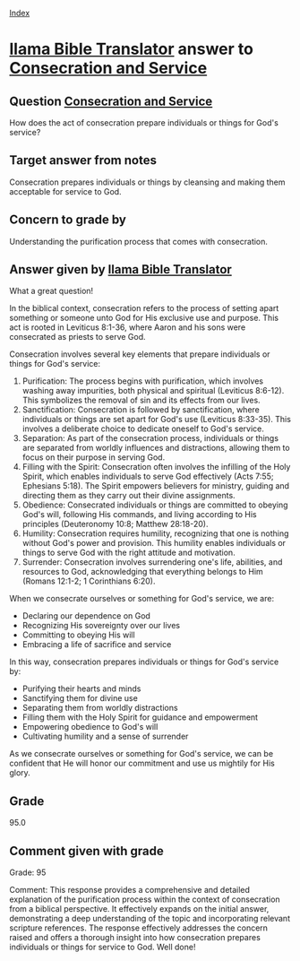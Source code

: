 
[Index](../../index.md)
# [llama Bible Translator](../../answering_models/llama_Bible_Translator.md) answer to [Consecration and Service](../../questions/Consecration_and_Service.md)

## Question [Consecration and Service](../../questions/Consecration_and_Service.md)
How does the act of consecration prepare individuals or things for God's service?

## Target answer from notes
Consecration prepares individuals or things by cleansing and making them acceptable for service to God.

## Concern to grade by
Understanding the purification process that comes with consecration.

## Answer given by [llama Bible Translator](../../answering_models/llama_Bible_Translator.md)
What a great question!

In the biblical context, consecration refers to the process of setting apart something or someone unto God for His exclusive use and purpose. This act is rooted in Leviticus 8:1-36, where Aaron and his sons were consecrated as priests to serve God.

Consecration involves several key elements that prepare individuals or things for God's service:

1. Purification: The process begins with purification, which involves washing away impurities, both physical and spiritual (Leviticus 8:6-12). This symbolizes the removal of sin and its effects from our lives.
2. Sanctification: Consecration is followed by sanctification, where individuals or things are set apart for God's use (Leviticus 8:33-35). This involves a deliberate choice to dedicate oneself to God's service.
3. Separation: As part of the consecration process, individuals or things are separated from worldly influences and distractions, allowing them to focus on their purpose in serving God.
4. Filling with the Spirit: Consecration often involves the infilling of the Holy Spirit, which enables individuals to serve God effectively (Acts 7:55; Ephesians 5:18). The Spirit empowers believers for ministry, guiding and directing them as they carry out their divine assignments.
5. Obedience: Consecrated individuals or things are committed to obeying God's will, following His commands, and living according to His principles (Deuteronomy 10:8; Matthew 28:18-20).
6. Humility: Consecration requires humility, recognizing that one is nothing without God's power and provision. This humility enables individuals or things to serve God with the right attitude and motivation.
7. Surrender: Consecration involves surrendering one's life, abilities, and resources to God, acknowledging that everything belongs to Him (Romans 12:1-2; 1 Corinthians 6:20).

When we consecrate ourselves or something for God's service, we are:

* Declaring our dependence on God
* Recognizing His sovereignty over our lives
* Committing to obeying His will
* Embracing a life of sacrifice and service

In this way, consecration prepares individuals or things for God's service by:

* Purifying their hearts and minds
* Sanctifying them for divine use
* Separating them from worldly distractions
* Filling them with the Holy Spirit for guidance and empowerment
* Empowering obedience to God's will
* Cultivating humility and a sense of surrender

As we consecrate ourselves or something for God's service, we can be confident that He will honor our commitment and use us mightily for His glory.

## Grade
95.0

## Comment given with grade
Grade: 95

Comment: This response provides a comprehensive and detailed explanation of the purification process within the context of consecration from a biblical perspective. It effectively expands on the initial answer, demonstrating a deep understanding of the topic and incorporating relevant scripture references. The response effectively addresses the concern raised and offers a thorough insight into how consecration prepares individuals or things for service to God. Well done!

